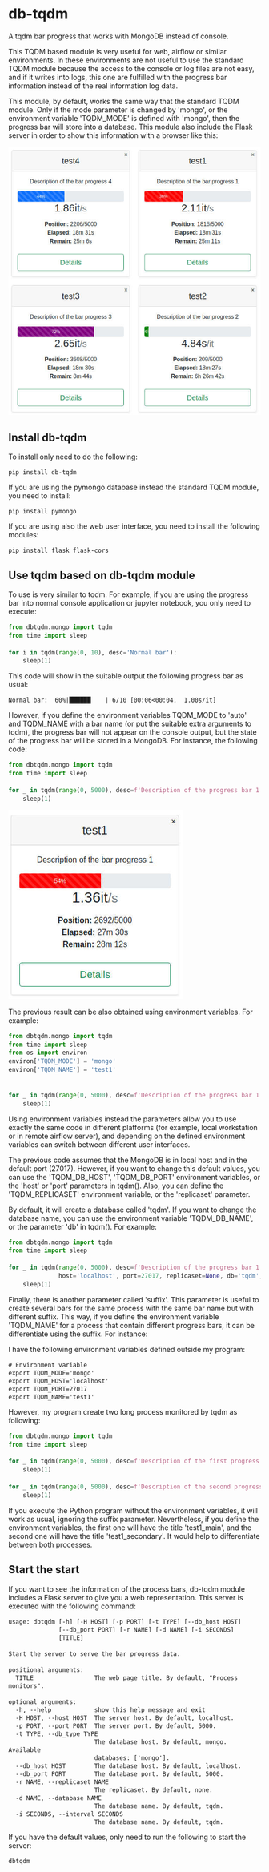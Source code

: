 # db-tqdm
A tqdm bar progress that works with MongoDB instead of console.

This TQDM based module is very useful for web, airflow or similar environments. 
In these environments are not useful to use the standard TQDM module because the access to the console or log files are
not easy, and if it writes into logs, this one are fulfilled with the progress bar information instead of the
real information log data.

This module, by default, works the same way that the standard TQDM module. Only if the mode parameter is changed by
'mongo', or the environment variable 'TQDM_MODE' is defined with 'mongo', then the progress bar will store into a
database. This module also include the Flask server in order to show this information with a browser like this:

![Example of DBTQDM progress bar](https://github.com/jmgomezsoriano/db-tqdm/raw/master/img/example01.jpg)

## Install db-tqdm
To install only need to do the following:

```shell
pip install db-tqdm
```

If you are using the pymongo database instead the standard TQDM module, you need to install:

```shell
pip install pymongo
```

If you are using also the web user interface, you need to install the following modules:

```shell
pip install flask flask-cors
```

## Use tqdm based on db-tqdm module

To use is very similar to tqdm. For example, if you are using the progress bar into normal console application or 
jupyter notebook, you only need to execute:

```python
from dbtqdm.mongo import tqdm
from time import sleep

for i in tqdm(range(0, 10), desc='Normal bar'):
    sleep(1)
```

This code will show in the suitable output the following progress bar as usual:

```shell
Normal bar:  60%|██████    | 6/10 [00:06<00:04,  1.00s/it]
```

However, if you define the environment variables TQDM_MODE to 'auto' and TQDM_NAME with a bar name 
(or put the suitable extra arguments to tqdm), the progress bar will not appear on the console output, 
but the state of the progress bar will be stored in a MongoDB. For instance, the following code:

```python
from dbtqdm.mongo import tqdm
from time import sleep

for _ in tqdm(range(0, 5000), desc=f'Description of the progress bar 1', mode='mongo', name='test1', colour='red'):
    sleep(1)
```

![Example of DBTQDM progress bar](https://github.com/jmgomezsoriano/db-tqdm/raw/master/img/example02.jpg)

The previous result can be also obtained using environment variables. For example:

```python
from dbtqdm.mongo import tqdm
from time import sleep
from os import environ
environ['TQDM_MODE'] = 'mongo'
environ['TQDM_NAME'] = 'test1'


for _ in tqdm(range(0, 5000), desc=f'Description of the progress bar 1', colour='red'):
    sleep(1)
```

Using environment variables instead the parameters allow you to use exactly the same code in different platforms
(for example, local workstation or in remote airflow server), and depending on the defined environment variables
can switch between different user interfaces.

The previous code assumes that the MongoDB is in local host and in the default port (27017). 
However, if you want to change this default values, you can use the 'TQDM_DB_HOST', 'TQDM_DB_PORT' environment variables,
or the 'host' or 'port' parameters in tqdm(). Also, you can define the 'TQDM_REPLICASET' environment variable, or
the 'replicaset' parameter.

By default, it will create a database called 'tqdm'. If you want to change the database name, you can use the
environment variable 'TQDM_DB_NAME', or the parameter 'db' in tqdm(). For example:

```python
from dbtqdm.mongo import tqdm
from time import sleep

for _ in tqdm(range(0, 5000), desc=f'Description of the progress bar 1', colour='red', mode='mongo',
              host='localhost', port=27017, replicaset=None, db='tqdm', name='test1'):
    sleep(1)
```

Finally, there is another parameter called 'suffix'. This parameter is useful to create several bars 
for the same process with the same bar name but with different suffix. This way, if you define the environment variable
'TQDM_NAME' for a process that contain different progress bars, it can be differentiate using the suffix.
For instance:

I have the following environment variables defined outside my program:
```shell
# Environment variable
export TQDM_MODE='mongo'
export TQDM_HOST='localhost'
export TQDM_PORT=27017
export TQDM_NAME='test1'
```

However, my program create two long process monitored by tqdm as following:

```python
from dbtqdm.mongo import tqdm
from time import sleep

for _ in tqdm(range(0, 5000), desc=f'Description of the first progress bar', colour='red', suffix='_main'):
    sleep(1)
    
for _ in tqdm(range(0, 5000), desc=f'Description of the second progress bar', colour='red', suffix='_secondary'):
    sleep(1)
```

If you execute the Python program without the environment variables, it will work as usual, ignoring the suffix 
parameter. Nevertheless, if you define the environment variables, the first one will have the title 'test1_main', 
and the second one will have the title 'test1_secondary'. It would help to differentiate between both processes.

## Start the start

If you want to see the information of the process bars, db-tqdm module includes a Flask server to give you a web 
representation. This server is executed with the following command:

```shell
usage: dbtqdm [-h] [-H HOST] [-p PORT] [-t TYPE] [--db_host HOST]
              [--db_port PORT] [-r NAME] [-d NAME] [-i SECONDS]
              [TITLE]

Start the server to serve the bar progress data.

positional arguments:
  TITLE                 The web page title. By default, "Process monitors".

optional arguments:
  -h, --help            show this help message and exit
  -H HOST, --host HOST  The server host. By default, localhost.
  -p PORT, --port PORT  The server port. By default, 5000.
  -t TYPE, --db_type TYPE
                        The database host. By default, mongo. Available
                        databases: ['mongo'].
  --db_host HOST        The database host. By default, localhost.
  --db_port PORT        The database port. By default, 5000.
  -r NAME, --replicaset NAME
                        The replicaset. By default, none.
  -d NAME, --database NAME
                        The database name. By default, tqdm.
  -i SECONDS, --interval SECONDS
                        The database name. By default, tqdm.
```

If you have the default values, only need to run the following to start the server:

```shell
dbtqdm
```
